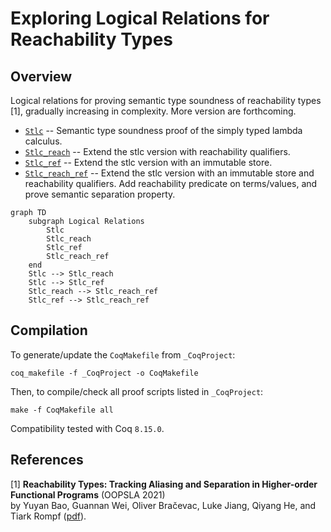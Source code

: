 # Exploring Logical Relations for Reachability Types

## Overview

Logical relations for proving semantic type soundness of reachability types [1], gradually increasing in complexity. More version are forthcoming.

* [`Stlc`](stlc.v) -- Semantic type soundness proof of the simply typed lambda calculus.
* [`Stlc_reach`](stlc_reach.v) -- Extend the stlc version with reachability qualifiers.
* [`Stlc_ref`](stlc_ref.v)  -- Extend the stlc version with an immutable store.
* [`Stlc_reach_ref`](stlc_reach_ref.v) -- Extend the stlc version with an immutable store and reachability qualifiers. Add reachability predicate on terms/values, and prove semantic separation property.

```mermaid
graph TD
    subgraph Logical Relations
        Stlc
        Stlc_reach
        Stlc_ref
        Stlc_reach_ref
    end
    Stlc --> Stlc_reach
    Stlc --> Stlc_ref
    Stlc_reach --> Stlc_reach_ref
    Stlc_ref --> Stlc_reach_ref
```

## Compilation

To generate/update the `CoqMakefile` from `_CoqProject`:

`coq_makefile -f _CoqProject -o CoqMakefile`

Then, to compile/check all proof scripts listed in `_CoqProject`:

`make -f CoqMakefile all`

Compatibility tested with Coq `8.15.0`.

## References

[1] **Reachability Types: Tracking Aliasing and Separation in Higher-order Functional Programs** (OOPSLA 2021)</br>
by Yuyan Bao, Guannan Wei, Oliver Bračevac, Luke Jiang, Qiyang He, and Tiark Rompf
([pdf](https://dl.acm.org/doi/10.1145/3485516)).




